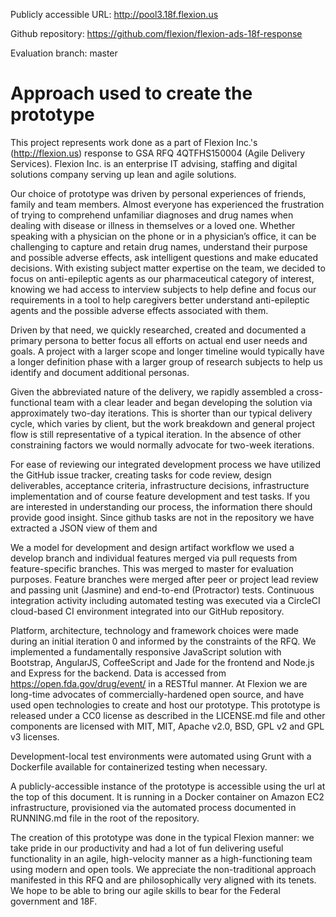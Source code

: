 Publicly accessible URL: http://pool3.18f.flexion.us

Github repository: https://github.com/flexion/flexion-ads-18f-response

Evaluation branch: master

# Approach used to create the prototype #

This project represents work done as a part of Flexion Inc.'s (http://flexion.us) response to GSA RFQ 4QTFHS150004 (Agile Delivery Services). Flexion Inc. is an enterprise IT advising, staffing and digital solutions company serving up lean and agile solutions.

Our choice of prototype was driven by personal experiences of friends, family and team members. Almost everyone has experienced the frustration of trying to comprehend unfamiliar diagnoses and drug names when dealing with disease or illness in themselves or a loved one. Whether speaking with a physician on the phone or in a physician’s office, it can be challenging to capture and retain drug names, understand their purpose and possible adverse effects, ask intelligent questions and make educated decisions. With existing subject matter expertise on the team, we decided to focus on anti-epileptic agents as our pharmaceutical category of interest, knowing we had access to interview subjects to help define and focus our requirements in a tool to help caregivers better understand anti-epileptic agents and the possible adverse effects associated with them. 

Driven by that need, we quickly researched, created and documented a primary persona to better focus all efforts on actual end user needs and goals. A project with a larger scope and longer timeline would typically have a longer definition phase with a larger group of research subjects to help us identify and document additional personas.

Given the abbreviated nature of the delivery, we rapidly assembled a cross-functional team with a clear leader and began developing the solution via approximately two-day iterations. This is shorter than our typical delivery cycle, which varies by client, but the work breakdown and general project flow is still representative of a typical iteration. In the absence of other constraining factors we would normally advocate for two-week iterations.

For ease of reviewing our integrated development process we have utilized the GitHub issue tracker, creating tasks for code review, design deliverables, acceptance criteria, infrastructure decisions, infrastructure implementation and of course feature development and test tasks.  If you are interested in understanding our process, the information there should provide good insight.  Since github tasks are not in the repository we have extracted a JSON view of them and 

We a model for development and design artifact workflow we used a develop branch and individual features merged via pull requests from feature-specific branches.  This was merged to master for evaluation purposes. Feature branches were merged after peer or project lead review and passing unit (Jasmine) and end-to-end (Protractor) tests. Continuous integration activity including automated testing was executed via a CircleCI cloud-based CI environment integrated into our GitHub repository.

Platform, architecture, technology and framework choices were made during an initial iteration 0 and informed by the constraints of the RFQ. We implemented a fundamentally responsive JavaScript solution with Bootstrap, AngularJS, CoffeeScript and Jade for the frontend and Node.js and Express for the backend. Data is accessed from https://open.fda.gov/drug/event/ in a RESTful manner.  At Flexion we are long-time advocates of commercially-hardened open source, and have used open technologies to create and host our prototype.  This prototype is released under a CC0 license as described in the LICENSE.md file and other components are licensed with MIT, MIT, Apache v2.0, BSD, GPL v2 and GPL v3 licenses.

Development-local test environments were automated using Grunt with a Dockerfile available for containerized testing when necessary. 

A publicly-accessible instance of the prototype is accessible using the url at the top of this document.  It is running in a Docker container on Amazon EC2 infrastructure, provisioned via the automated process documented in RUNNING.md file in the root of the repository.

The creation of this prototype was done in the typical Flexion manner: we take pride in our productivity and had a lot of fun delivering useful functionality in an agile, high-velocity manner as a high-functioning team using modern and open tools.  We appreciate the non-traditional approach manifested in this RFQ and are philosophically very aligned with its tenets.  We hope to be able to bring our agile skills to bear for the Federal government and 18F.
